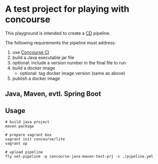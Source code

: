 
# A test project for playing with concourse

This playground is intended to create a [CD](http://guide.agilealliance.org/guide/cd.html) pipeline.

The following requirements the pipeline must address:

1. use [Concourse CI](http://concourse.ci/)
2. build a Java executable jar file
3. optional: include a version number in the final file to run
4. build a docker image
   * optional: tag docker image version (same as above)
5. publish a docker image

## Java, Maven, evtl. Spring Boot

## Usage

```
# build java project
maven package

# prepare vagrant box
vagrant init concourse/lite
vagrant up

# upload pipeline
fly set-pipeline -p concourse-java-maven-test-prj -c ./pipeline.yml
```
